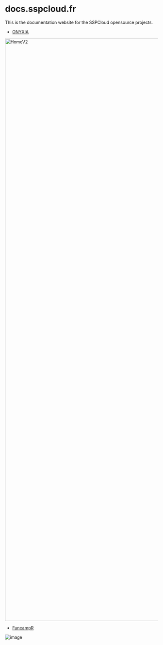 # docs.sspcloud.fr
This is the documentation website for the SSPCloud opensource projects. 


- [ONYXIA](https://github.com/InseeFrLab/onyxia)

<img width="1920" alt="HomeV2" src="https://user-images.githubusercontent.com/6702424/108346929-37571900-71e0-11eb-860a-9ccc8a8ebc51.png">

- [FuncampR](https://github.com/InseeFrLab/funcamp.sspcloud.fr)

![image](https://user-images.githubusercontent.com/6702424/108347237-94eb6580-71e0-11eb-956f-98d1a88c9f30.png)


